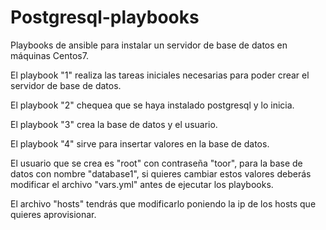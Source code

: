 # Postgresql-playbooks
Playbooks de ansible para instalar un servidor de base de datos en máquinas Centos7.

El playbook "1" realiza las tareas iniciales necesarias para poder crear el servidor de base de datos.

El playbook "2" chequea que se haya instalado postgresql y lo inicia.

El playbook "3" crea la base de datos y el usuario.

El playbook "4" sirve para insertar valores en la base de datos.

El usuario que se crea es "root" con contraseña "toor", para la base de datos con nombre "database1", si quieres cambiar estos valores deberás modificar el archivo "vars.yml" antes de ejecutar los playbooks.

El archivo "hosts" tendrás que modificarlo poniendo la ip de los hosts que quieres aprovisionar.
